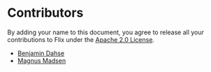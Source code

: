 # Contributors

By adding your name to this document, you agree to release all your contributions to Flix under the [Apache 2.0 License](LICENSE.md).

- [Benjamin Dahse](https://github.com/bdahse)
- [Magnus Madsen](https://github.com/magnus-madsen)